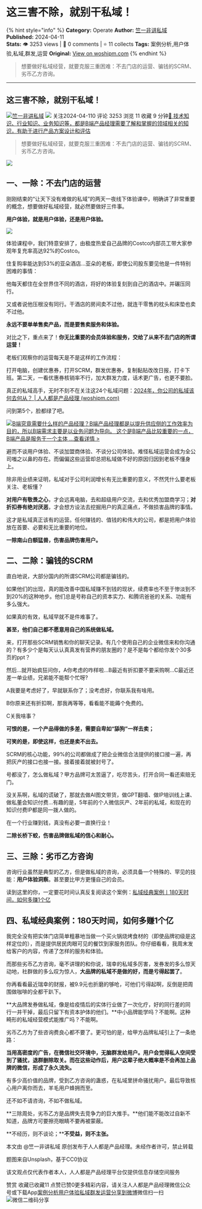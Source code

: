 # 这三害不除，就别干私域！
{% hint style="info" %}
**Category:** Operate
**Author:** [竺一非讲私域](https://www.woshipm.com/u/1565391)
**Published:** 2024-04-11  
**Stats:** 👁️ 3253 views | 💬 0 comments | ⭐ 11 collects
**Tags:** 案例分析,用户体验,私域,群发,运营
**Original:** [View on woshipm.com](https://www.woshipm.com/operate/6030360.html)
{% endhint %}
> 想要做好私域经营，就要克服三重困难：不去门店的运营、骗钱的SCRM、劣币乙方咨询。

---

## 这三害不除，就别干私域！

[![](https://static.woshipm.com/view/woshipm_api_def_20240325213630_9007.jpg?imageView2/1/w/72/h/72/q/100)](https://www.woshipm.com/u/1565391)[竺一非讲私域](https://www.woshipm.com/u/1565391) ![](https://static.woshipm.com/tag/1101_1@2x.png) 关注2024-04-110 评论 3253 浏览 11 收藏 9 分钟[🔗 技术知识、行业知识、业务知识等，都是B端产品经理需要了解和掌握的领域相关的知识，有助于进行产品方案设计和评估](https://ke.qidianla.com/courses/bcpm)

> 想要做好私域经营，就要克服三重困难：不去门店的运营、骗钱的SCRM、劣币乙方咨询。

![](https://image.yunyingpai.com/wp/2024/04/7kkY7iVXfzK4PnsV24V1.png)

## 一、一除：不去门店的运营

刚刚结束的“让天下没有难做的私域”的两天一夜线下体验课中，明确讲了非常重要的概念，想要做好私域经营，就必然要做好三件事。

**用户体验，就是用户体验，还是用户体验。**

![](https://image.yunyingpai.com/wp/2024/04/gQ4q4EherDsyVfuxFwDO.png)

体验课程中，我们特意安排了，由极度热爱自己品牌的Costco内部员工带大家参观年复充率高达92%的Costco。

住复购率能达到53%的亚朵酒店…亚朵的老板，即使公司股东要见他是一件特别困难的事情：

他每天都住在全世界住不同的酒店，将好的体验复刻到自己的酒店中。并碾压同行。

又或者说他压根没有同行。干酒店的房间卖不过他，就连干零售的枕头和床垫也卖不过他。

**永远不要单单售卖产品，而是要售卖服务和体验。**

对比之下，重点来了！**你无比重要的会员体验和服务，交给了从来不去门店的所谓运营！**

老板们观察你的运营每天是不是这样的工作流程：

打开电脑，创建优惠券，打开SCRM，群发优惠券，复制黏贴改改日报，打卡下班。第二天，一看优惠券核销率不行，加大群发力度，话术更广告，也更不要脸。

真正的私域高手，无时不刻不在关注这24个私域问题：[2024年，你公司的私域该何去何从？ | 人人都是产品经理 (woshipm.com)](https://www.woshipm.com/share/6020905.html)

问到第5个，脸都绿了吧。

[![](https://image.woshipm.com/2023/08/02/f7cafd68-30e3-11ee-9da3-00163e0b5ff3.png)B端究竟需要什么样的产品经理？B端产品经理都是以提升供应侧的工作效率为目的，所以B端需求主要是以业务问题为导向。 这个是B端产品比较重要的一点，B端产品是服务于一个主体 ...查看详情 >](https://ke.qidianla.com/courses/bcpm)

避而不谈用户体验、不谈加盟商体验、不谈分公司体验。难怪私域运营会成为全公司嗤之以鼻的存在。而偏偏这些运营却总把私域做不好的原因归因到老板不懂身上。

除非用业绩来证明，私域对于公司利润增长有无比重要的意义，不然凭什么要老板关注、老板懂？

**对用户有敬畏之心**，才会远离电脑，去和超级用户交流，去和优秀加盟商学习；**对折扣券有绝对厌恶**，才会想方设法去挖掘用户的真正痛点，不做损害品牌的事情。

这才是私域真正该有的运营。任何赚钱的、值钱的和伟大的公司，都是把用户体验放在首要、必要和无比重要的地位。

**一除南山白额猛兽，伤害品牌伤害用户。**

## 二、二除：骗钱的SCRM

直白地说，大部分国内的所谓SCRM公司都是骗钱的。

如果他们的出现，真的能改善中国私域赚不到钱的现状，续费率也不至于惨淡到不到20%的这种地步。他们总是号称自己的资本实力、和腾讯爸爸的关系、功能有多么强大。

如果真的有效，私域早就不是件难事了。

**甚至，他们自己都不愿意用自己的系统做私域。**

来，打开那些SCRM销售和你的聊天记录。有几个使用自己的企业微信来和你沟通的？有多少个是每天认认真真发有营养的朋友圈的？是不是每个都给你发个30多页的ppt？

然后…就开始疯狂问你，A你考虑的咋样啦…B最近有折扣要不要采购啊…C最近还差一单业绩，兄弟能不能帮个忙呀?

A我要是考虑好了，早就联系你了；没考虑好，你联系我有啥用。

B你原来还有折扣啊，那我再等等，看看能不能薅个免费的。

C关我啥事？

**可恨的是，一个产品得做的多差，需要自卑如“舔狗”一样去卖；**

**可笑的是，即使这样，也还是卖不出去。**

SCRM的核心功能，99%的公司都做成了把企业微信合法提供的接口接一遍，再把灰产的接口也接一接。接着接着就被封号了。

号都没了，怎么做私域？甲方品牌可太苦逼了，吃尽苦头，打开合同一看还索赔无门。

没关系啊，私域的谎破了，那就去做AI图文带货，做GPT翻墙、做IP培训线上课、做私董会知识付费…有趣的是，5年前的个人微信灰产、2年前的私域，和现在的知识付费IP都是同一拨人做的。

在一个行业赚到钱，真没有必要一直换行业！

**二除长桥下蛟，伤害品牌做私域的信心和耐心。**

## 三、三除：劣币乙方咨询

咨询行业虽然是典型的乙方，但是做私域的咨询，必须具备一个特殊的、罕见的技能：**用户体验洞察**。甚至要比甲方更懂自己的会员。

读到这里的你，一定要花时间认真反复阅读这个案例：[私域经典案例丨180天时间，如何多赚1个亿](https://www.woshipm.com/operate/6021243.html)

## 四、私域经典案例：180天时间，如何多赚1个亿

我完全没有把实体门店简单粗暴地当做一个买火锅烧烤食材的（即使品牌初级是这样定位的），而是提供居民肉眼可见的餐饮到家服务团队。你仔细看看，我周末发给客户的内容，传递了怎样的服务和体验。

而那些劣币乙方咨询，毫不讲理的和你说，瑞幸的私域多厉害，发券发的多么惊天动地，社群做的多么叹为惊人，**大品牌的私域不是做的好，而是亏得起罢了**。

你再看看最近瑞幸的财报，被9.9元也折磨的够呛，可他们亏得起啊，反倒是把周围做咖啡的全都干趴下。

**大品牌发券做私域，像是给疫情后的实体行业做了一次化疗，好的同行差的同行一并干掉，最后只留下有资本护体的他们。**中小品牌能学吗？不能啊。这种畸形的私域经营模式能推广吗？不能啊。

劣币乙方为了些咨询费良心都不要了。更可怕的是，给甲方品牌私域引上了一条绝路：

**当用高密度的广告，在微信社交环境中，无脑群发给用户。用户会觉得私人空间受到了骚扰，退群删除取关。而在这些动作后，用户这辈子绝大概率是不会再加上品牌的微信，形成了永久流失。**

有多少高价值的品牌，受到乙方咨询的蛊惑，在私域里拼命骚扰用户。最后导致核心用户离你而去，羊毛用户蜂拥而至。

还不如不请咨询，不如不做私域。

**三除周处，劣币乙方是品牌失去竞争力的巨大推手。**他们能不能改过自新不知道，品牌方可要擦亮眼睛不要再被蒙蔽。

**不经历，则不谈论；****不受益，则不主张。**

本文由 @竺一非讲私域 原创发布于人人都是产品经理。未经作者许可，禁止转载

题图来自Unsplash，基于CC0协议

该文观点仅代表作者本人，人人都是产品经理平台仅提供信息存储空间服务

赞赏 收藏已收藏11 点赞已赞0更多精彩内容，请关注人人都是产品经理微信公众号或下载App[案例分析](https://www.woshipm.com/tag/%e6%a1%88%e4%be%8b%e5%88%86%e6%9e%90)[用户体验](https://www.woshipm.com/tag/ue)[私域](https://www.woshipm.com/tag/%e7%a7%81%e5%9f%9f)[群发](https://www.woshipm.com/tag/%e7%be%a4%e5%8f%91)[运营](https://www.woshipm.com/tag/%e8%bf%90%e8%90%a5)[分享到微博](https://service.weibo.com/share/share.php?appkey=2775287854&title=这三害不除，就别干私域！&url=https://www.woshipm.com/operate/6030360.html&pic=https://image.yunyingpai.com/wp/2024/04/7kkY7iVXfzK4PnsV24V1.png)微信扫一扫![微信二维码](https://api.pwmqr.com/qrcode/create/?url=https://www.woshipm.com/operate/6030360.html)分享